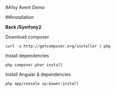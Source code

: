 #Afsy Avent Demo

##Installation

**Back /Symfony2**

Download composer

    curl -s http://getcomposer.org/installer | php

Install dependencies

    php composer.phar install


Install Angular & dependencies

	php app/console sp:bower:install